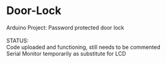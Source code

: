 # Door-Lock
Arduino Project: Password protected door lock </br>
</br>
STATUS: </br>
Code uploaded and functioning, still needs to be commented </br>
Serial Monitor temporarily as substitute for LCD </br>
